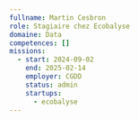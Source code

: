 ```yaml
---
fullname: Martin Cesbron
role: Stagiaire chez Ecobalyse
domaine: Data
competences: []
missions:
  - start: 2024-09-02
    end: 2025-02-14
    employer: CGDD
    status: admin
    startups:
      - ecobalyse
---
```

